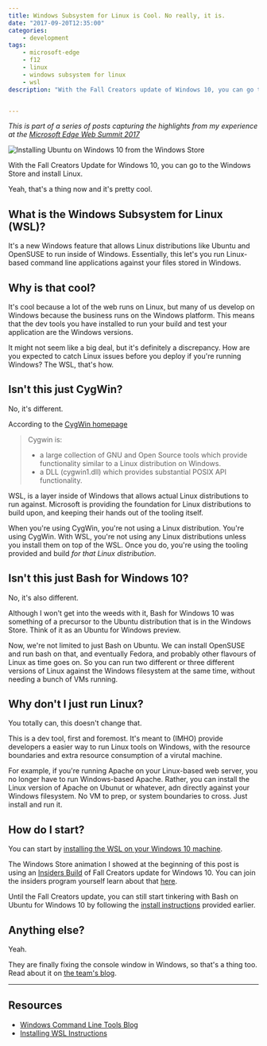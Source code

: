 ```yaml
---
title: Windows Subsystem for Linux is Cool. No really, it is.
date: "2017-09-20T12:35:00"
categories: 
    - development
tags:
    - microsoft-edge
    - f12
    - linux
    - windows subsystem for linux
    - wsl
description: "With the Fall Creators update of Windows 10, you can go to the Windows Store and install Linux. Yeah, that's a thing now and it's pretty cool."


---
```


[1]: https://summit.microsoftedge.com/
[2]: https://davidwesst.blob.core.windows.net/blog/websummit-wsl/ubuntu-install.gif
[3]: https://www.cygwin.com/
[4]: https://msdn.microsoft.com/en-us/commandline/wsl/install_guide
[5]: https://insider.windows.com/en-us/
[6]: https://blogs.msdn.microsoft.com/commandline/

_This is part of a series of posts capturing the highlights from my experience at the [Microsoft Edge Web Summit 2017][1]_

![Installing Ubuntu on Windows 10 from the Windows Store][2]

With the Fall Creators Update for Windows 10, you can go to the Windows Store and install Linux.

Yeah, that's a thing now and it's pretty cool.

## What is the Windows Subsystem for Linux (WSL)?
It's a new Windows feature that allows Linux distributions like Ubuntu and OpenSUSE to run inside of Windows. Essentially, this let's you run Linux-based command line applications against your files stored in Windows.

## Why is that cool?
It's cool because a lot of the web runs on Linux, but many of us develop on Windows because the business runs on the Windows platform. This means that the dev tools you have installed to run your build and test your application are the Windows versions.

It might not seem like a big deal, but it's definitely a discrepancy. How are you expected to catch Linux issues before you deploy if you're running Windows? The WSL, that's how.

## Isn't this just CygWin?
No, it's different.

According to the [CygWin homepage][3]

> Cygwin is:
> * a large collection of GNU and Open Source tools which provide functionality similar to a Linux distribution on Windows.
> * a DLL (cygwin1.dll) which provides substantial POSIX API functionality.

WSL, is a layer inside of Windows that allows actual Linux distributions to run against. Microsoft is providing the foundation for Linux distributions to build upon, and keeping their hands out of the tooling itself.

When you're using CygWin, you're not using a Linux distribution. You're using CygWin. With WSL, you're not using any Linux distributions unless you install them on top of the WSL. Once you do, you're using the tooling provided and build _for that Linux distribution_.

## Isn't this just Bash for Windows 10?
No, it's also different.

Although I won't get into the weeds with it, Bash for Windows 10 was something of a precursor to the Ubuntu distribution that is in the Windows Store. Think of it as an Ubuntu for Windows preview.

Now, we're not limited to just Bash on Ubuntu. We can install OpenSUSE and run bash on that, and eventually Fedora, and probably other flavours of Linux as time goes on. So you can run two different or three different versions of Linux against the Windows filesystem at the same time, without needing a bunch of VMs running. 

## Why don't I just run Linux?
You totally can, this doesn't change that.

This is a dev tool, first and foremost. It's meant to (IMHO) provide developers a easier way to run Linux tools on Windows, with the resource boundaries and extra resource consumption of a virutal machine.

For example, if you're running Apache on your Linux-based web server, you no longer have to run Windows-based Apache. Rather, you can install the Linux version of Apache on Ubunut or whatever, adn directly against your Windows filesystem. No VM to prep, or system boundaries to cross. Just install and run it.

## How do I start?
You can start by [installing the WSL on your Windows 10 machine][4]. 

The Windows Store animation I showed at the beginning of this post is using an [Insiders Build][5] of Fall Creators update for Windows 10. You can join the insiders program yourself learn about that [here][5].

Until the Fall Creators update, you can still start tinkering with Bash on Ubuntu for Windows 10 by following the [install instructions][4] provided earlier.

## Anything else?
Yeah. 

They are finally fixing the console window in Windows, so that's a thing too. Read about it on [the team's blog][6].

---

## Resources

* [Windows Command Line Tools Blog][6]
* [Installing WSL Instructions][4]